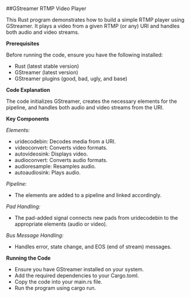 ##GStreamer RTMP Video Player

This Rust program demonstrates how to build a simple RTMP player using GStreamer. It plays a video from a given RTMP (or any) URI and handles both audio and video streams.

**Prerequisites**

Before running the code, ensure you have the following installed:

 - Rust (latest stable version)
 - GStreamer (latest version)
 - GStreamer plugins (good, bad, ugly, and base)

**Code Explanation**

The code initializes GStreamer, creates the necessary elements for the pipeline, and handles both audio and video streams from the URI.

**Key Components**

*Elements:*
 - uridecodebin: Decodes media from a URI.
 - videoconvert: Converts video formats.
 - autovideosink: Displays video.
 - audioconvert: Converts audio formats.
 - audioresample: Resamples audio.
 - autoaudiosink: Plays audio.
   
*Pipeline:*
 - The elements are added to a pipeline and linked accordingly.
   
*Pad Handling:*
 - The pad-added signal connects new pads from uridecodebin to the appropriate elements (audio or video).
   
*Bus Message Handling:*
 - Handles error, state change, and EOS (end of stream) messages.

**Running the Code**
 - Ensure you have GStreamer installed on your system.
 - Add the required dependencies to your Cargo.toml.
 - Copy the code into your main.rs file.
 - Run the program using cargo run.
